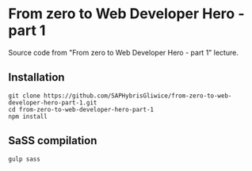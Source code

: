 # From zero to Web Developer Hero - part 1

Source code from "From zero to Web Developer Hero - part 1" lecture.

## Installation
```
git clone https://github.com/SAPHybrisGliwice/from-zero-to-web-developer-hero-part-1.git
cd from-zero-to-web-developer-hero-part-1
npm install
```

## SaSS compilation
```
gulp sass
```
